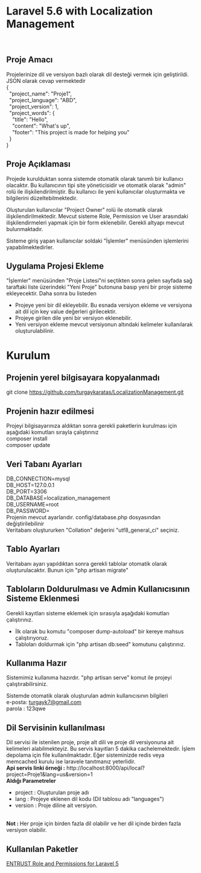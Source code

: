 # Laravel 5.6 with Localization Management
 <br>

## Proje Amacı
Projelerinize dil ve versiyon bazlı olarak dil desteği vermek için geliştirildi. JSON olarak cevap vermektedir<br>
{ <br>
&nbsp;&nbsp;"project_name": "Proje1",<br>
&nbsp;&nbsp;"project_language": "ABD",<br>
&nbsp;&nbsp;"project_version": 1,<br>
&nbsp;&nbsp;"project_words": {<br>
&nbsp;&nbsp;&nbsp;&nbsp;"title": "Hello",<br>
&nbsp;&nbsp;&nbsp;&nbsp;"content": "What's up",<br>
&nbsp;&nbsp;&nbsp;&nbsp;"footer": "This project is made for helping you"<br>
&nbsp;&nbsp;}<br>
}<br>

## Proje Açıklaması
Projede kurulduktan sonra sistemde otomatik olarak tanımlı bir kullanıcı olacaktır. Bu kullanıcının tipi site yöneticisidir ve otomatik olarak "admin" rolü ile ilişkilendirilmiştir. Bu kullanıcı ile yeni kullanıcılar oluşturmakta ve bilgilerini düzeltebilmektedir.<br>

Oluşturulan kullanıcılar "Project Owner" rolü ile otomatik olarak ilişkilendirilmektedir. Mevcut sisteme Role, Permission ve User arasındaki ilişkilendirmeleri yapmak için bir form eklenebilir. Gerekli altyapı mevcut bulunmaktadır.<br>

Sisteme giriş yapan kullanıcılar soldaki "İşlemler" menüsünden işlemlerini yapabilmektedirler.<br>

## Uygulama Projesi Ekleme
"İşlemler" menüsünden "Proje Listesi"ni seçtikten sonra gelen sayfada sağ taraftaki liste üzerindeki "Yeni Proje" butonuna basıp yeni bir proje sisteme ekleyecektir. Daha sonra bu listeden 
* Projeye yeni bir dil ekleyebilir. Bu esnada versiyon ekleme ve versiyona ait dil için key value değerleri girilecektir.  
* Projeye girilen dile yeni bir versiyon eklenebilir.
* Yeni versiyon ekleme mevcut versiyonun altındaki kelimeler kullanılarak oluşturulabilinir.

# Kurulum
## Projenin yerel bilgisayara kopyalanmadı
git clone https://github.com/turgaykaratas/LocalizationManagement.git<br>

## Projenin hazır edilmesi
Projeyi bilgisayarınıza aldıktan sonra gerekli paketlerin kurulması için aşağıdaki komutları sırayla çalıştırınız<br>
composer install <br>
composer update <br>

## Veri Tabanı Ayarları
DB_CONNECTION=mysql <br>
DB_HOST=127.0.0.1 <br>
DB_PORT=3306 <br>
DB_DATABASE=localization_management <br>
DB_USERNAME=root <br>
DB_PASSWORD= <br>
Projenin mevcut ayarlarıdır. config/database.php dosyasından değiştirilebilinir<br>
Veritabanı oluştururken "Collation" değerini "utf8_general_ci" seçiniz.<br>

## Tablo Ayarları
Veritabanı ayarı yapıldıktan sonra gerekli tablolar otomatik olarak oluşturulacaktır. Bunun için "php artisan migrate" <br>

## Tabloların Doldurulması ve Admin Kullanıcısının Sisteme Eklenmesi
Gerekli kayıtları sisteme eklemek için sırasıyla aşağıdaki komutları çalıştırınız. <br>
* İlk olarak bu komutu "composer dump-autoload" bir kereye mahsus çalıştırıyoruz.
* Tabloları doldurmak için "php artisan db:seed" komutunu çalıştırınız.<br>

## Kullanıma Hazır
Sistemimiz kullanıma hazırdır. "php artisan serve" komut ile projeyi çalıştırabilirsiniz. <br>

Sistemde otomatik olarak oluşturulan admin kullanıcısının bilgileri <br>
e-posta: turgayk7@gmail.com <br>
parola : 123qwe<br>

## Dil Servisinin kullanılması
Dil servisi ile istenilen proje, proje alt dili ve proje dil versiyonuna ait kelimeleri alabilmekteyiz. Bu servis kayıtları 5 dakika cachelemektedir. İşlem depolama için file kullanılmaktadır. Eğer sisteminizde redis veya memcached kurulu ise laravele tanıtmanız yeterlidir.<br>
<b>Api servis linki örneği :</b> http://localhost:8000/api/local?project=Proje1&lang=us&version=1 <br>
<b>Aldığı Parametreler</b>
* project : Oluşturulan proje adı
* lang : Projeye eklenen dil kodu (Dil tablosu adı "languages")
* version : Proje diline ait versiyon. <br><br>

<b>Not : </b> Her proje için birden fazla dil olabilir ve her dil içinde birden fazla versiyon olabilir.


## Kullanılan Paketler
[ENTRUST Role and Permissions for Laravel 5](https://github.com/Zizaco/entrust)